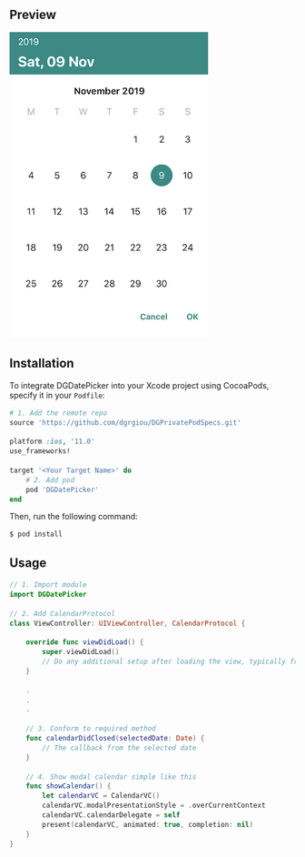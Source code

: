 ## Preview

![picture](images/calendar_preview.png)

## Installation

To integrate DGDatePicker into your Xcode project using CocoaPods, specify it in your `Podfile`:

```ruby
# 1. Add the remote repo
source 'https://github.com/dgrgiou/DGPrivatePodSpecs.git'

platform :ios, '11.0'
use_frameworks!

target '<Your Target Name>' do
    # 2. Add pod 
    pod 'DGDatePicker'
end
```

Then, run the following command:

```bash
$ pod install
```

## Usage

```swift
// 1. Import module
import DGDatePicker

// 2. Add CalendarProtocol
class ViewController: UIViewController, CalendarProtocol {

    override func viewDidLoad() {
        super.viewDidLoad()
        // Do any additional setup after loading the view, typically from a nib.
    }
    
    .
    .
    .
    
    // 3. Conform to required method
    func calendarDidClosed(selectedDate: Date) {
        // The callback from the selected date
    }
    
    // 4. Show modal calendar simple like this
    func showCalendar() {
        let calendarVC = CalendarVC()
        calendarVC.modalPresentationStyle = .overCurrentContext
        calendarVC.calendarDelegate = self
        present(calendarVC, animated: true, completion: nil)
    }
}
```
